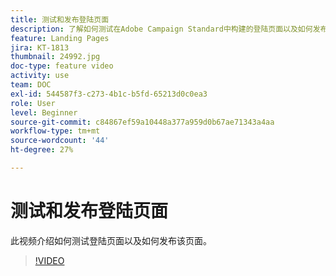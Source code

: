 ```yaml
---
title: 测试和发布登陆页面
description: 了解如何测试在Adobe Campaign Standard中构建的登陆页面以及如何发布该页面。
feature: Landing Pages
jira: KT-1813
thumbnail: 24992.jpg
doc-type: feature video
activity: use
team: DOC
exl-id: 544587f3-c273-4b1c-b5fd-65213d0c0ea3
role: User
level: Beginner
source-git-commit: c84867ef59a10448a377a959d0b67ae71343a4aa
workflow-type: tm+mt
source-wordcount: '44'
ht-degree: 27%

---
```


# 测试和发布登陆页面

此视频介绍如何测试登陆页面以及如何发布该页面。

>[!VIDEO](https://video.tv.adobe.com/v/24092?quality=12&learn=on)
